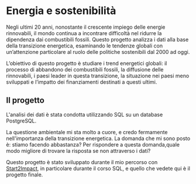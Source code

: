 # Energia e sostenibilità
Negli ultimi 20 anni, nonostante il crescente impiego delle energie rinnovabili, 
il mondo continua a incontrare difficoltà nel ridurre la dipendenza dai combustibili fossili.
Questo progetto analizza i dati alla base della transizione energetica, 
esaminando le tendenze globali con un’attenzione particolare al ruolo delle politiche sostenibili dal 2000 ad oggi.

L’obiettivo di questo progetto è studiare i trend energetici globali:
il processo di abbandono dei combustibili fossili, la diffusione delle rinnovabili, i paesi leader in questa transizione, 
la situazione nei paesi meno sviluppati e l’impatto dei finanziamenti destinati a questi ultimi.

**Il progetto**
-----------------
L'analisi dei dati è stata condotta utilizzando SQL su un database PostgreSQL.

La questione ambientale mi sta molto a cuore, e credo fermamente nell'importanza della transizione energetica.
La domanda che mi sono posto è: stiamo facendo abbastanza?
Per rispondere a questa domanda,quale modo migliore di trovare la risposta se non attraverso i dati? 

Questo progetto è stato sviluppato durante il mio percorso con [Start2Impact](https://www.start2impact.it/), in particolare durante il corso SQL, e quello che vedete qui è il progetto finale.
